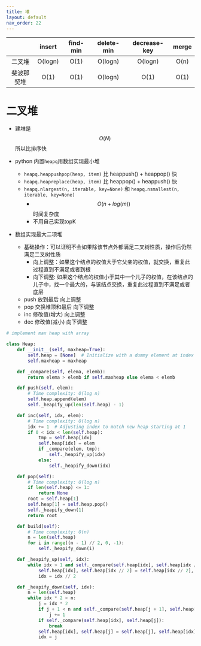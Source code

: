 ```yaml
---
title: 堆
layout: default
nav_order: 22
---
```

|            | insert  | find-min | delete-min | decrease-key | merge |
| :--------: | :-----: | :------: | :--------: | :----------: | :---: |
|   二叉堆   | O(logn) |   O(1)   |  O(logn)   |   O(logn)    | O(n)  |
| 斐波那契堆 |  O(1)   |   O(1)   |  O(logn)   |     O(1)     | O(1)  |

# 二叉堆
- 建堆是$$O(N)$$所以比排序快
- python 内置`heapq`用数组实现最小堆
    - `heapq.heappushpop(heap, item)` 比 heappush() + heappop() 快
    - `heapq.heapreplace(heap, item)` 比 heappop() + heappush() 快
    - `heapq.nlargest(n, iterable, key=None)` 和 `heapq.nsmallest(n, iterable, key=None)` 
        - $$ O(n+log(m)) $$ 时间复杂度
        - 不用自己实现topK

- 数组实现最大二项堆
    - 基础操作：可以证明不会如果除该节点外都满足二叉树性质，操作后仍然满足二叉树性质
        - 向上调整：如果这个结点的权值大于它父亲的权值，就交换，重复此过程直到不满足或者到根
        - 向下调整: 如果这个结点的权值小于其中一个儿子的权值，在该结点的儿子中，找一个最大的，与该结点交换，重复此过程直到不满足或者底层
    - push 放到最后 向上调整
    - pop 交换堆顶和最后 向下调整
    - inc 修改值(增大) 向上调整
    - dec 修改值(减小) 向下调整

```python
# implement max heap with array

class Heap:
    def __init__(self, maxheap=True):
        self.heap = [None]  # Initialize with a dummy element at index 0
        self.maxheap = maxheap

    def _compare(self, elema, elemb):
        return elema > elemb if self.maxheap else elema < elemb

    def push(self, elem):
        # Time complexity: O(log n)
        self.heap.append(elem)
        self._heapify_up(len(self.heap) - 1)

    def inc(self, idx, elem):
        # Time complexity: O(log n)
        idx += 1  # Adjusting index to match new heap starting at 1
        if 0 < idx < len(self.heap):
            tmp = self.heap[idx]
            self.heap[idx] = elem
            if _compare(elem, tmp):
                self._heapify_up(idx)
            else:
                self._heapify_down(idx)

    def pop(self):
        # Time complexity: O(log n)
        if len(self.heap) <= 1:
            return None
        root = self.heap[1]
        self.heap[1] = self.heap.pop()
        self._heapify_down(1)
        return root

    def build(self):
        # Time complexity: O(n)
        n = len(self.heap)
        for i in range((n - 1) // 2, 0, -1):
            self._heapify_down(i)

    def _heapify_up(self, idx):
        while idx > 1 and self._compare(self.heap[idx], self.heap[idx // 2]):
            self.heap[idx], self.heap[idx // 2] = self.heap[idx // 2], self.heap[idx]
            idx = idx // 2

    def _heapify_down(self, idx):
        n = len(self.heap)
        while idx * 2 < n:
            j = idx * 2
            if j + 1 < n and self._compare(self.heap[j + 1], self.heap[j]):
                j += 1
            if self._compare(self.heap[idx], self.heap[j]):
                break
            self.heap[idx], self.heap[j] = self.heap[j], self.heap[idx]
            idx = j
```
